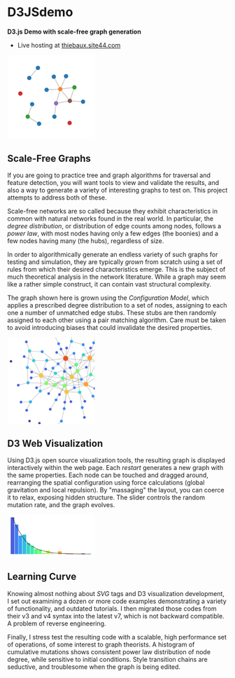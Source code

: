 # D3JSdemo

 **D3.js Demo with scale-free graph generation**

* Live hosting at [thiebaux.site44.com](https://thiebaux.site44.com/D3JSdemo/index.html)

<img src="./images/screencap.png" width="200">

## Scale-Free Graphs

If you are going to practice tree and graph algorithms for traversal and feature detection, you will want tools to view and validate the results, and also a way to generate a variety of interesting graphs to test on. This project attempts to address both of these.

Scale-free networks are so called because they exhibit characteristics in common with natural networks found in the real world. In particular, the *degree distribution*, or distribution of edge counts among nodes, follows a *power law*, with most nodes having only a few edges (the boonies) and a few nodes having many (the hubs), regardless of size.

In order to algorithmically generate an endless variety of such graphs for testing and simulation, they are typically *grown* from scratch using a set of rules from which their desired characteristics emerge. This is the subject of much theoretical analysis in the network literature. While a graph may seem like a rather simple construct, it can contain vast structural complexity.

The graph shown here is grown using the *Configuration Model*, which applies a prescribed degree distribution to a set of nodes, assigning to each one a number of unmatched edge stubs. These stubs are then randomly assigned to each other using a pair matching algorithm. Care must be taken to avoid introducing biases that could invalidate the desired properties.

<img src="./images/screencap2.png" width="200">

## D3 Web Visualization

Using D3.js open source visualization tools, the resulting graph is displayed interactively within the web page. Each *restart* generates a new graph with the same properties. Each node can be touched and dragged around, rearranging the spatial configuration using force calculations (global gravitation and local repulsion). By "massaging" the layout, you can coerce it to relax, exposing hidden structure. The slider controls the random mutation rate, and the graph evolves.

<img src="./images/screencap3.png" width="200">

## Learning Curve

Knowing almost nothing about *SVG* tags and D3 visualization development, I set out examining a dozen or more code examples demonstrating a variety of functionality, and outdated tutorials. I then migrated those codes from their v3 and v4 syntax into the latest v7, which is not backward compatible. A problem of reverse engineering.

Finally, I stress test the resulting code with a scalable, high performance set of operations, of some interest to graph theorists. A histogram of cumulative mutations shows consistent power law distribution of node degree, while sensitive to initial conditions. Style transition chains are seductive, and troublesome when the graph is being edited.
